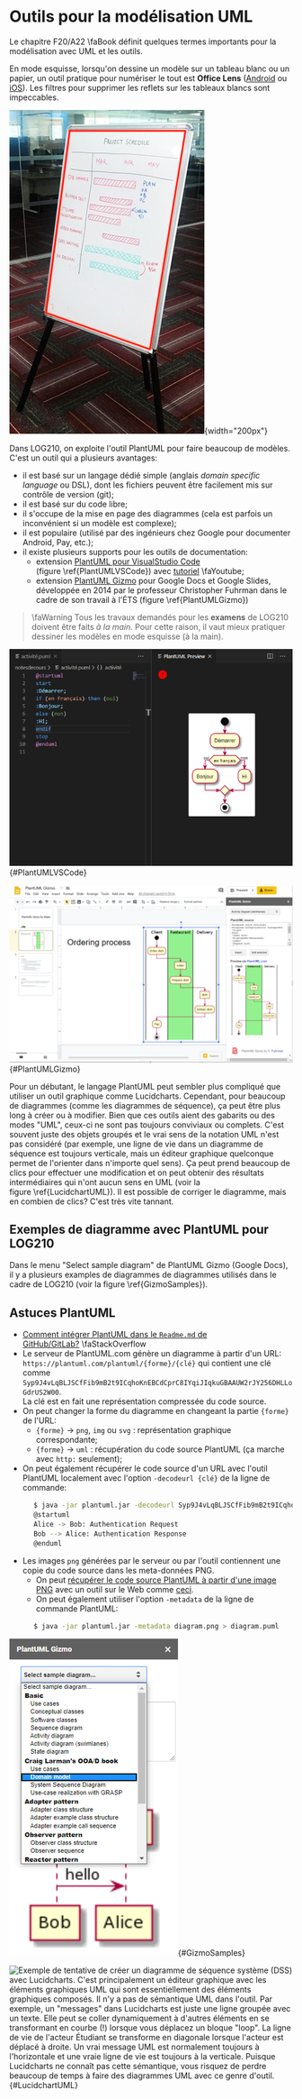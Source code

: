 # Outils pour la modélisation UML

Le chapitre F20/A22&nbsp;\faBook&nbsp;définit quelques termes importants pour la modélisation avec UML et les outils.

En mode esquisse, lorsqu'on dessine un modèle sur un tableau blanc ou un papier, un outil pratique pour numériser le tout est **Office Lens** ([Android](https://play.google.com/store/apps/details?id=com.microsoft.office.officelens&hl=fr_CA) ou [iOS](https://apps.apple.com/ca/app/microsoft-office-lens-pdf-scan/id975925059)).
Les filtres pour supprimer les reflets sur les tableaux blancs sont impeccables.

![Office Lens peut détecter le cadre d'un dessin sur un tableau blanc ou papier et le transformer.](images/OfficeLensWhiteBoard.JPG){width="200px"}

Dans LOG210, on exploite l'outil PlantUML pour faire beaucoup de modèles. C'est un outil qui a plusieurs avantages:

- il est basé sur un langage dédié simple (anglais *domain specific language* ou DSL), dont les fichiers peuvent être facilement mis sur contrôle de version (git);
- il est basé sur du code libre;
- il s'occupe de la mise en page des diagrammes (cela est parfois un inconvénient si un modèle est complexe);
- il est populaire (utilisé par des ingénieurs chez Google pour documenter Android, Pay, etc.);
- il existe plusieurs supports pour les outils de documentation:
  - extension [PlantUML pour VisualStudio Code](https://marketplace.visualstudio.com/items?itemName=jebbs.plantuml) (figure&nbsp;\ref{PlantUMLVSCode}) avec [tutoriel](https://www.youtube.com/watch?v=xkwJ9GwgZJU)&nbsp;\faYoutube;
  - extension [PlantUML Gizmo](https://gsuite.google.com/marketplace/app/plantuml_gizmo/950520042571?pann=cwsdp&hl=en) pour Google Docs et Google Slides, développée en 2014 par le professeur Christopher Fuhrman dans le cadre de son travail à l'ÉTS (figure&nbsp;\ref{PlantUMLGizmo})

> \faWarning&nbsp;Tous les travaux demandés pour les **examens** de LOG210 doivent être faits *à la main*.
Pour cette raison, il vaut mieux pratiquer dessiner les modèles en mode esquisse (à la main).

![L'extension PlantUML pour VisualStudio Code.](images/PlantUMLVSCode.png){#PlantUMLVSCode}

![PlantUML Gizmo pour Google Docs et Google Slides.](images/PlantUMLGizmoSlides.png){#PlantUMLGizmo}

Pour un débutant, le langage PlantUML peut sembler plus compliqué que utiliser un outil graphique comme Lucidcharts.
Cependant, pour beaucoup de diagrammes (comme les diagrammes de séquence), ça peut être plus long à créer ou à modifier.
Bien que ces outils aient des gabarits ou des modes "UML", ceux-ci ne sont pas toujours conviviaux ou complets.
C'est souvent juste des objets groupés et le vrai sens de la notation UML n'est pas considéré (par exemple, une ligne de vie dans un diagramme de séquence est toujours verticale, mais un éditeur graphique quelconque permet de l'orienter dans n'importe quel sens).
Ça peut prend beaucoup de clics pour effectuer une modification et on peut obtenir des résultats intermédiaires qui n'ont aucun sens en UML (voir la figure&nbsp;\ref{LucidchartUML}).
Il est possible de corriger le diagramme, mais en combien de clics?
C'est très vite tannant.

## Exemples de diagramme avec PlantUML pour LOG210

Dans le menu "Select sample diagram" de PlantUML Gizmo (Google Docs), il y a plusieurs examples de diagrammes de diagrammes utilisés dans le cadre de LOG210 (voir la figure&nbsp;\ref{GizmoSamples}).

## Astuces PlantUML

- [Comment intégrer PlantUML dans le `Readme.md` de GitHub/GitLab?](https://stackoverflow.com/q/32203610/1168342)&nbsp;\faStackOverflow
- Le serveur de PlantUML.com génère un diagramme à partir d'un URL:  
`https://plantuml.com/plantuml/{forme}/{clé}` qui contient une clé comme  
`Syp9J4vLqBLJSCfFib9mB2t9ICqhoKnEBCdCprC8IYqiJIqkuGBAAUW2rJY256DHLLoGdrUS2W00`.  
La clé est en fait une représentation compressée du code source. 
- On peut changer la forme du diagramme en changeant la partie `{forme}` de l'URL: 
  - `{forme}` $\rightarrow$ `png`, `img` ou `svg` : représentation graphique correspondante;  
  - `{forme}` $\rightarrow$ `uml` : récupération du code source PlantUML (ça marche avec `http:` seulement); 
- On peut également récupérer le code source d'un URL avec l'outil PlantUML localement avec l'option `-decodeurl {clé}` de la ligne de commande: 
```bash
      $ java -jar plantuml.jar -decodeurl Syp9J4vLqBLJSCfFib9mB2t9ICqhoKnEBCdCprC8IYqiJIqkuGBAAUW2rJY256DHLLoGdrUS2W00
      @startuml
      Alice -> Bob: Authentication Request
      Bob --> Alice: Authentication Response
      @enduml
```
- Les images `png` générées par le serveur ou par l'outil contiennent une copie du code source dans les meta-données PNG. 
  - On peut [récupérer le code source PlantUML à partir d'une image PNG](https://twitter.com/thefuhrmanator/status/1193565869227556868) avec un outil sur le Web comme [ceci](http://exif.regex.info/exif.cgi).
  - On peut également utiliser l'option `-metadata` de la ligne de commande PlantUML:
```bash
      $ java -jar plantuml.jar -metadata diagram.png > diagram.puml
```

![PlantUML Gizmo offre plusieurs exemples de diagramme UML.](images/SelectSampleDiagramGizmo.png){#GizmoSamples}

![Exemple de tentative de créer un diagramme de séquence système (DSS) avec Lucidcharts. C'est principalement un éditeur graphique avec les éléments graphiques UML qui sont essentiellement des éléments graphiques composés. Il n'y a pas de sémantique UML dans l'outil. Par exemple, un "messages" dans Lucidcharts est juste une ligne groupée avec un texte. Elle peut se coller dynamiquement à d'autres éléments en se transformant en courbe (!) lorsque vous déplacez un bloque "loop". La ligne de vie de l'acteur Étudiant se transforme en diagonale lorsque l'acteur est déplacé à droite. Un vrai message UML est normalement toujours à l'horizontale et une vraie ligne de vie est toujours à la verticale. Puisque Lucidcharts ne connaît pas cette sémantique, vous risquez de perdre beaucoup de temps à faire des diagrammes UML avec ce genre d'outil.](images/LucidchartDSSBotched.png){#LucidchartUML}

